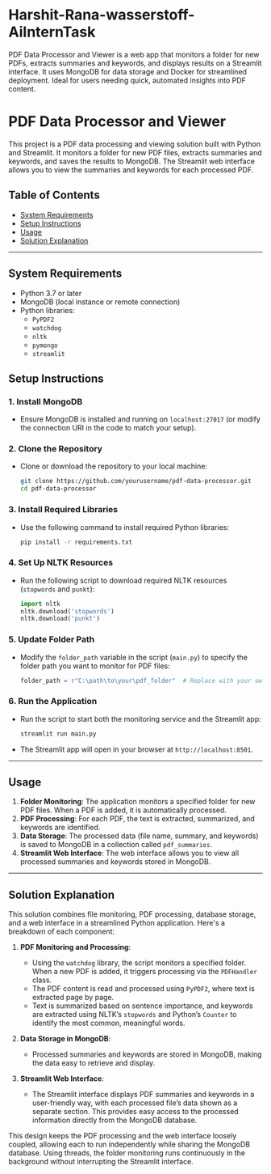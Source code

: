 # Harshit-Rana-wasserstoff-AiInternTask
 PDF Data Processor and Viewer is a web app that monitors a folder for new PDFs, extracts summaries and keywords, and displays results on a Streamlit interface. It uses MongoDB for data storage and Docker for streamlined deployment. Ideal for users needing quick, automated insights into PDF content.
# PDF Data Processor and Viewer

This project is a PDF data processing and viewing solution built with Python and Streamlit. It monitors a folder for new PDF files, extracts summaries and keywords, and saves the results to MongoDB. The Streamlit web interface allows you to view the summaries and keywords for each processed PDF.

## Table of Contents
- [System Requirements](#system-requirements)
- [Setup Instructions](#setup-instructions)
- [Usage](#usage)
- [Solution Explanation](#solution-explanation)

---

## System Requirements
- Python 3.7 or later
- MongoDB (local instance or remote connection)
- Python libraries:
  - `PyPDF2`
  - `watchdog`
  - `nltk`
  - `pymongo`
  - `streamlit`

## Setup Instructions

### 1. Install MongoDB
   - Ensure MongoDB is installed and running on `localhost:27017` (or modify the connection URI in the code to match your setup).

### 2. Clone the Repository
   - Clone or download the repository to your local machine:
     ```bash
     git clone https://github.com/yourusername/pdf-data-processor.git
     cd pdf-data-processor
     ```

### 3. Install Required Libraries
   - Use the following command to install required Python libraries:
     ```bash
     pip install -r requirements.txt
     ```

### 4. Set Up NLTK Resources
   - Run the following script to download required NLTK resources (`stopwords` and `punkt`):
     ```python
     import nltk
     nltk.download('stopwords')
     nltk.download('punkt')
     ```

### 5. Update Folder Path
   - Modify the `folder_path` variable in the script (`main.py`) to specify the folder path you want to monitor for PDF files:
     ```python
     folder_path = r"C:\path\to\your\pdf_folder"  # Replace with your own folder path
     ```

### 6. Run the Application
   - Run the script to start both the monitoring service and the Streamlit app:
     ```bash
     streamlit run main.py
     ```
   - The Streamlit app will open in your browser at `http://localhost:8501`.

---

## Usage

1. **Folder Monitoring**: The application monitors a specified folder for new PDF files. When a PDF is added, it is automatically processed.
2. **PDF Processing**: For each PDF, the text is extracted, summarized, and keywords are identified.
3. **Data Storage**: The processed data (file name, summary, and keywords) is saved to MongoDB in a collection called `pdf_summaries`.
4. **Streamlit Web Interface**: The web interface allows you to view all processed summaries and keywords stored in MongoDB.

---

## Solution Explanation

This solution combines file monitoring, PDF processing, database storage, and a web interface in a streamlined Python application. Here's a breakdown of each component:

1. **PDF Monitoring and Processing**:
   - Using the `watchdog` library, the script monitors a specified folder. When a new PDF is added, it triggers processing via the `PDFHandler` class.
   - The PDF content is read and processed using `PyPDF2`, where text is extracted page by page.
   - Text is summarized based on sentence importance, and keywords are extracted using NLTK’s `stopwords` and Python’s `Counter` to identify the most common, meaningful words.

2. **Data Storage in MongoDB**:
   - Processed summaries and keywords are stored in MongoDB, making the data easy to retrieve and display.

3. **Streamlit Web Interface**:
   - The Streamlit interface displays PDF summaries and keywords in a user-friendly way, with each processed file’s data shown as a separate section. This provides easy access to the processed information directly from the MongoDB database.

This design keeps the PDF processing and the web interface loosely coupled, allowing each to run independently while sharing the MongoDB database. Using threads, the folder monitoring runs continuously in the background without interrupting the Streamlit interface.

